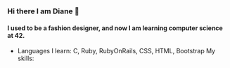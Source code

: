 ### Hi there I am Diane 👋
#### I used to be a fashion designer, and now I am learning computer science at 42.

- Languages I learn: C, Ruby, RubyOnRails, CSS, HTML, Bootstrap 
My skills:

[logo]: (https://raw.githubusercontent.com/github/explore/80688e429a7d4ef2fca1e82350fe8e3517d3494d/topics/html/html.png)
[logo]: (https://raw.githubusercontent.com/github/explore/80688e429a7d4ef2fca1e82350fe8e3517d3494d/topics/css/css.png)
[logo]: (https://raw.githubusercontent.com/github/explore/80688e429a7d4ef2fca1e82350fe8e3517d3494d/topics/ruby/ruby.png)
<!--
**dediane/dediane** is a ✨ _special_ ✨ repository because its `README.md` (this file) appears on your GitHub profile.

Here are some ideas to get you started:

- 🔭 I’m currently working on ...
- 🌱 I’m currently learning ...
- 👯 I’m looking to collaborate on ...
- 🤔 I’m looking for help with ...
- 💬 Ask me about ...
- 📫 How to reach me: ...
- 😄 Pronouns: ...
- ⚡ Fun fact: ...
-->
